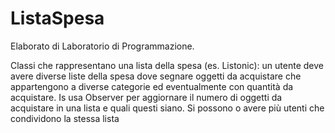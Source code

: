 # ListaSpesa

Elaborato di Laboratorio di Programmazione.

Classi che rappresentano una lista della spesa (es. Listonic): un utente deve avere diverse liste della spesa dove segnare oggetti da acquistare che appartengono a diverse categorie ed eventualmente con quantità da acquistare. Is usa Observer per aggiornare il numero di oggetti da acquistare in una lista e quali questi siano. Si possono o avere più utenti che condividono la stessa lista
